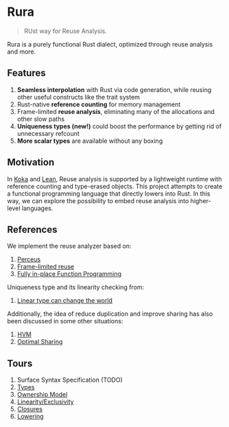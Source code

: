 # Rura

> RUst way for Reuse Analysis.

Rura is a purely functional Rust dialect, optimized through reuse analysis and more.

## Features

1. **Seamless interpolation** with Rust via code generation, while reusing other useful constructs like the trait system
2. Rust-native **reference counting** for memory management
3. Frame-limited **reuse analysis**, eliminating many of the allocations and other slow paths
4. **Uniqueness types (new!)** could boost the performance by getting rid of unnecessary refcount
5. **More scalar types** are available without any boxing

## Motivation

In [Koka] and [Lean], Reuse analysis is supported by a lightweight runtime with reference counting and type-erased
objects. This project attempts to create a functional programming language that directly lowers into Rust. In this way,
we can explore the possibility to embed reuse analysis into higher-level languages.

[Koka]: http://koka-lang.org/

[Lean]: https://lean-lang.org/

## References

We implement the reuse analyzer based on:

1. [Perceus](https://www.microsoft.com/en-us/research/uploads/prod/2020/11/perceus-tr-v1.pdf)
2. [Frame-limited reuse](https://www.microsoft.com/en-us/research/publication/reference-counting-with-frame-limited-reuse-extended-version/)
3. [Fully in-place Function Programming](https://www.microsoft.com/en-us/research/uploads/prod/2023/05/fbip.pdf)

Uniqueness type and its linearity checking from:

1. [Linear type can change the world](https://cs.ioc.ee/ewscs/2010/mycroft/linear-2up.pdf)

Additionally, the idea of reduce duplication and improve sharing has also been discussed in some other situations:

1. [HVM](https://github.com/HigherOrderCO/HVM/blob/master/guide/HOW.md)
2. [Optimal Sharing](https://www.researchgate.net/publication/235778993_The_optimal_implementation_of_functional_programming_languages)

## Tours

1. Surface Syntax Specification (TODO)
2. [Types](docs/types.md)
3. [Ownership Model](docs/ownership.md)
4. [Linearity/Exclusivity](docs/exclusivity.md)
5. [Closures](docs/closures.md)
6. [Lowering](docs/lowering.md)
